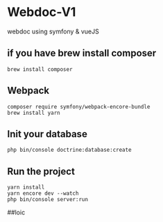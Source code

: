 # Webdoc-V1

webdoc using symfony &amp; vueJS

## if you have brew install composer
`brew install composer`

## Webpack
`composer require symfony/webpack-encore-bundle`
<br/>
`brew install yarn`

## Init your database
`php bin/console doctrine:database:create`

## Run the project 

`yarn install`
<br/>
`yarn encore dev --watch`
<br/>
`php bin/console server:run`

##loic




